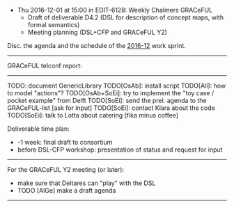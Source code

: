 * Thu 2016-12-01 at 15:00 in EDIT-6128: Weekly Chalmers GRACeFUL
    * Draft of deliverable D4.2 (DSL for description of concept maps, with formal semantics)
    * Meeting planning (DSL+CFP and GRACeFUL Y2)

Disc. the agenda and the schedule of the [2016-12](../2016-12/) work sprint.


----------------

GRACeFUL telconf report:

----------------

TODO: document GenericLibrary
TODO[OsAb]: install script
TODO[All]: how to model "actions"?
TODO[OsAb+SoEi]: try to implement the "toy case / pocket example" from Delft
TODO[SoEi]: send the prel. agenda to the GRACeFUL-list [ask for input]
TODO[SoEi]: contact Klara about the code
TODO[SoEi]: talk to Lotta about catering [fika minus coffee]

Deliverable time plan:
* -1 week: final draft to consortium
* before DSL-CFP workshop: presentation of status and request for input

----------------

For the GRACeFUL Y2 meeting (or later):
* make sure that Deltares can "play" with the DSL
* TODO [AlGe] make a draft agenda


----------------
